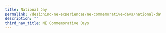 ```yaml
---
title: National Day
permalink: /designing-ne-experiences/ne-commemorative-days/national-day/
description: ""
third_nav_title: NE Commemorative Days
---
```

